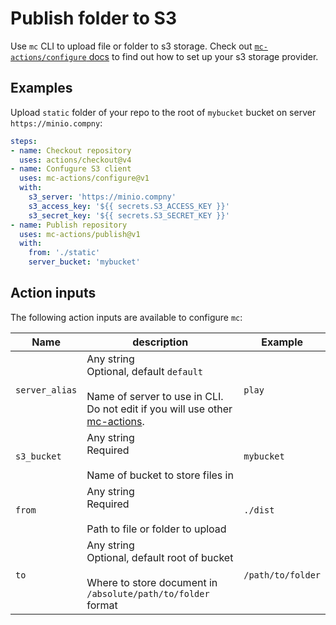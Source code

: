 # Publish folder to S3

Use `mc` CLI to upload file or folder to s3 storage. Check out [`mc-actions/configure` docs](https://github.com/marketplace/actions/minio-cli-configure-action) to find out how to set up your s3 storage provider.

## Examples

Upload `static` folder of your repo to the root of `mybucket` bucket on server `https://minio.compny`:

```yaml
steps:
- name: Checkout repository
  uses: actions/checkout@v4
- name: Confugure S3 client
  uses: mc-actions/configure@v1
  with:
    s3_server: 'https://minio.compny'
    s3_access_key: '${{ secrets.S3_ACCESS_KEY }}'
    s3_secret_key: '${{ secrets.S3_SECRET_KEY }}'
- name: Publish repository
  uses: mc-actions/publish@v1
  with:
    from: './static'
    server_bucket: 'mybucket'
```

## Action inputs

The following action inputs are available to configure `mc`:

| Name           | description                                                                                                                                                          | Example           |
| -------------- | -------------------------------------------------------------------------------------------------------------------------------------------------------------------- | ----------------- |
| `server_alias` | Any string <br/> Optional, default `default` <br/><br/> Name of server to use in CLI. Do not edit if you will use other [mc-actions](https://github.com/mc-actions). | `play`            |
| `s3_bucket`    | Any string <br/> Required <br/><br/> Name of bucket to store files in                                                                                                | `mybucket`        |
| `from`         | Any string <br/> Required <br/><br/> Path to file or folder to upload                                                                                                | `./dist`          |
| `to`           | Any string <br/> Optional, default root of bucket <br/><br/> Where to store document in `/absolute/path/to/folder` format                                            | `/path/to/folder` |
